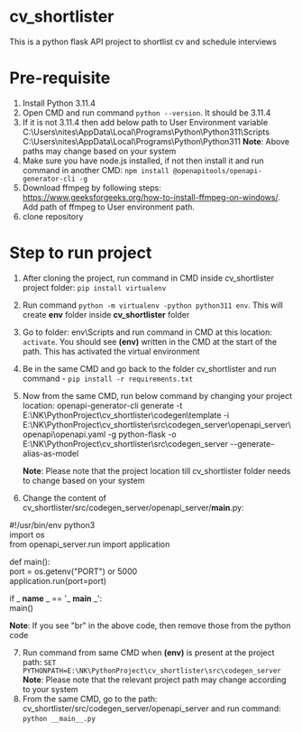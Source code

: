 # cv_shortlister
This is a python flask API project to shortlist cv and schedule interviews

# Pre-requisite
1. Install Python 3.11.4
2. Open CMD and run command `python --version`. It should be 3.11.4
3. If it is not 3.11.4 then add below path to User Environment variable
   C:\Users\nites\AppData\Local\Programs\Python\Python311\Scripts\
   C:\Users\nites\AppData\Local\Programs\Python\Python311
   **Note**: Above paths may change based on your system
4. Make sure you have node.js installed, if not then install it and run command in another CMD: `npm install @openapitools/openapi-generator-cli -g`
5. Download ffmpeg by following steps: https://www.geeksforgeeks.org/how-to-install-ffmpeg-on-windows/. Add path of ffmpeg to User environment path. 
6. clone repository

# Step to run project
1. After cloning the project, run command in CMD inside cv_shortlister project folder:  `pip install virtualenv`
2. Run command `python -m virtualenv -python python311 env`. This will create **env** folder inside **cv_shortlister** folder
3. Go to folder: env\Scripts and run command in CMD at this location: `activate`. You should see **(env)** written in the CMD at the start of the path. This has activated the virtual environment
4. Be in the same CMD and go back to the folder cv_shortlister and run command - `pip install -r requirements.txt`
5. Now from the same CMD, run below command by changing your project location:
   openapi-generator-cli generate -t E:\NK\PythonProject\cv_shortlister\codegen\template -i E:\NK\PythonProject\cv_shortlister\src\codegen_server\openapi_server\openapi\openapi.yaml -g python-flask -o E:\NK\PythonProject\cv_shortlister\src\codegen_server --generate-alias-as-model

   **Note**: Please note that the project location till cv_shortlister folder needs to change based on your system
6. Change the content of cv_shortlister/src/codegen_server/openapi_server/__main__.py:

#!/usr/bin/env python3<br/>
import os<br/>
from openapi_server.run import application<br/>

def main():<br/>
   port = os.getenv("PORT") or 5000<br/>
   application.run(port=port)<br/>

if _ __name__ _ == '_ __main__ _':<br/>
   main()<br/>

   **Note**: If you see "br" in the above code, then remove those from the python code

7. Run command from same CMD when **(env)** is present at the project path: `SET PYTHONPATH=E:\NK\PythonProject\cv_shortlister\src\codegen_server`
   **Note**: Please note that the relevant project path may change according to your system
8. From the same CMD, go to the path: cv_shortlister/src/codegen_server/openapi_server and run command: `python __main__.py`
